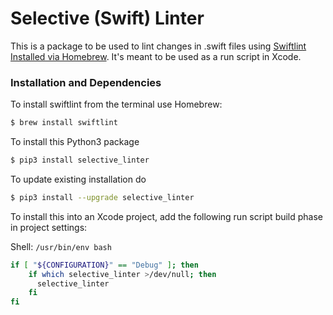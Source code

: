 # Selective (Swift) Linter

This is a package to be used to lint changes in .swift files using [Swiftlint Installed via Homebrew](https://formulae.brew.sh/formula/swiftlint). It's meant to be used as a run script in Xcode.

### Installation and  Dependencies

To install swiftlint from the terminal use Homebrew:
```sh
$ brew install swiftlint
```
To install this Python3 package

```sh
$ pip3 install selective_linter
```

To update existing installation do

```sh
$ pip3 install --upgrade selective_linter
```

To install this into an Xcode project, add the following run script build phase in project settings:

Shell: `/usr/bin/env bash`
```sh
if [ "${CONFIGURATION}" == "Debug" ]; then
    if which selective_linter >/dev/null; then
      selective_linter
    fi
fi
```